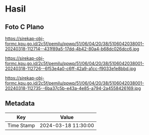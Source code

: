 # Hasil

## Foto C Plano

https://sirekap-obj-formc.kpu.go.id/2c5f/pemilu/ppwp/51/06/04/20/38/5106042038001-20240318-112714--431f89a5-17dd-4b42-80a4-b68dc026dcc6.jpg

https://sirekap-obj-formc.kpu.go.id/2c5f/pemilu/ppwp/51/06/04/20/38/5106042038001-20240318-112726--6f53e4a0-c6ff-42a9-a1cc-f9033e1e8bbd.jpg

https://sirekap-obj-formc.kpu.go.id/2c5f/pemilu/ppwp/51/06/04/20/38/5106042038001-20240318-112735--6ba37c5b-e43a-4e85-a794-2a4558426169.jpg


## Metadata

| Key        | Value               |
| ---------- | ------------------- |
| Time Stamp | 2024-03-18 11:30:00 |



